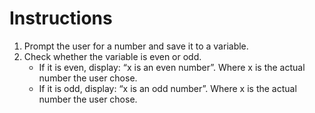# Instructions
1. Prompt the user for a number and save it to a variable.
2. Check whether the variable is even or odd.
    * If it is even, display: “x is an even number”. Where x is the actual number the user chose.
    * If it is odd, display: “x is an odd number”. Where x is the actual number the user chose.